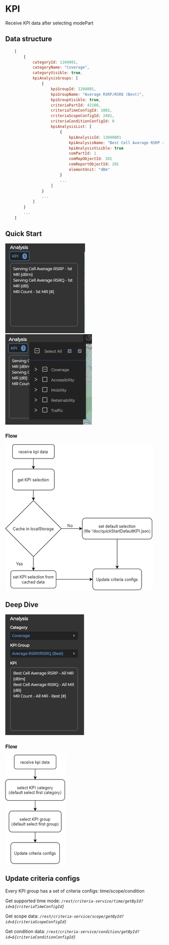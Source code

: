 # KPI
Receive KPI data after selecting modePart

## Data structure
```javascript
    [
        {
            categoryId: 1104001,
            categoryName: "Coverage",
            categoryVisible: true,
            kpiAnalysisGroups: [
                {
                    kpiGroupId: 1204001,
                    kpiGroupName: "Average RSRP/RSRQ (Best)",
                    kpiGroupVisible: true,
                    criteriaPartId: 42100,
                    criteriaTimeConfigId: 1002,
                    criteriaScopeConfigId: 2401,
                    criteriaConditionConfigId: 0
                    kpiAnalysisList: [
                        {
                            kpiAnalysisId: 13040001
                            kpiAnalysisName: "Best Cell Average RSRP - All MR (dBm)"
                            kpiAnalysisVisible: true
                            comPartId: 1
                            comMapObjectId: 101
                            comReportObjectId: 201
                            elementUnit: "dBm"
                        }
                        ...
                    ]
                }
                ...
            ]
        }
        ...
    ]
```

## Quick Start
![QSKPI](img/QSKPI.png)
![QSKPI Dropdown](img/QSKPI_Dropdown.png)

### Flow
![QSKPI Flow](img/QSKPIFlow.png)

## Deep Dive
![DDKPI](img/DDKPI.png)

### Flow
![DDKPIFlow](img/DDKPIFlow.png)

## Update criteria configs
Every KPI group has a set of criteria configs: time/scope/condition

Get supported time mode: _`/rest/criteria-service/time/getById?id=${criteriaTimeConfigId}`_

Get scope data: _`/rest/criteria-service/scope/getById?id=${criteriaScopeConfigId}`_

Get condition data: _`/rest/criteria-service/condition/getById?id=${criteriaConditionConfigId}`_